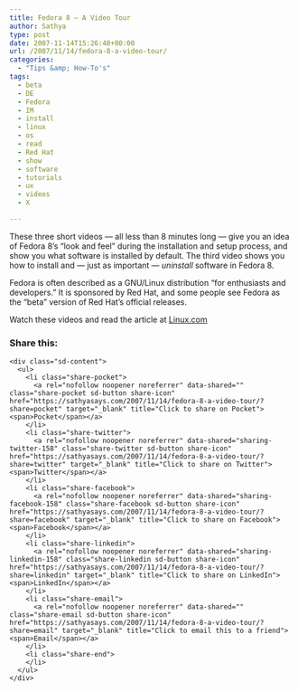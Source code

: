 ```yaml
---
title: Fedora 8 – A Video Tour
author: Sathya
type: post
date: 2007-11-14T15:26:48+00:00
url: /2007/11/14/fedora-8-a-video-tour/
categories:
  - "Tips &amp; How-To's"
tags:
  - beta
  - DE
  - Fedora
  - IM
  - install
  - linux
  - os
  - read
  - Red Hat
  - show
  - software
  - tutorials
  - ux
  - videos
  - X

---
```

<p class="xar-clearleft">
  These three short videos &#8212; all less than 8 minutes long &#8212; give you an idea of Fedora 8&#8217;s &#8220;look and feel&#8221; during the installation and setup process, and show you what software is installed by default. The third video shows you how to install and &#8212; just as important &#8212; <em>uninstall</em> software in Fedora 8.
</p>

Fedora is often described as a GNU/Linux distribution &#8220;for enthusiasts and developers.&#8221; It is sponsored by Red Hat, and some people see Fedora as the &#8220;beta&#8221; version of Red Hat&#8217;s official releases.

Watch these videos and read the article at [Linux.com][1]

<div class="sharedaddy sd-sharing-enabled">
  <div class="robots-nocontent sd-block sd-social sd-social-icon-text sd-sharing">
    <h3 class="sd-title">
      Share this:
    </h3>
    
    <div class="sd-content">
      <ul>
        <li class="share-pocket">
          <a rel="nofollow noopener noreferrer" data-shared="" class="share-pocket sd-button share-icon" href="https://sathyasays.com/2007/11/14/fedora-8-a-video-tour/?share=pocket" target="_blank" title="Click to share on Pocket"><span>Pocket</span></a>
        </li>
        <li class="share-twitter">
          <a rel="nofollow noopener noreferrer" data-shared="sharing-twitter-158" class="share-twitter sd-button share-icon" href="https://sathyasays.com/2007/11/14/fedora-8-a-video-tour/?share=twitter" target="_blank" title="Click to share on Twitter"><span>Twitter</span></a>
        </li>
        <li class="share-facebook">
          <a rel="nofollow noopener noreferrer" data-shared="sharing-facebook-158" class="share-facebook sd-button share-icon" href="https://sathyasays.com/2007/11/14/fedora-8-a-video-tour/?share=facebook" target="_blank" title="Click to share on Facebook"><span>Facebook</span></a>
        </li>
        <li class="share-linkedin">
          <a rel="nofollow noopener noreferrer" data-shared="sharing-linkedin-158" class="share-linkedin sd-button share-icon" href="https://sathyasays.com/2007/11/14/fedora-8-a-video-tour/?share=linkedin" target="_blank" title="Click to share on LinkedIn"><span>LinkedIn</span></a>
        </li>
        <li class="share-email">
          <a rel="nofollow noopener noreferrer" data-shared="" class="share-email sd-button share-icon" href="https://sathyasays.com/2007/11/14/fedora-8-a-video-tour/?share=email" target="_blank" title="Click to email this to a friend"><span>Email</span></a>
        </li>
        <li class="share-end">
        </li>
      </ul>
    </div>
  </div>
</div>

 [1]: http://www.linux.com/feature/121387